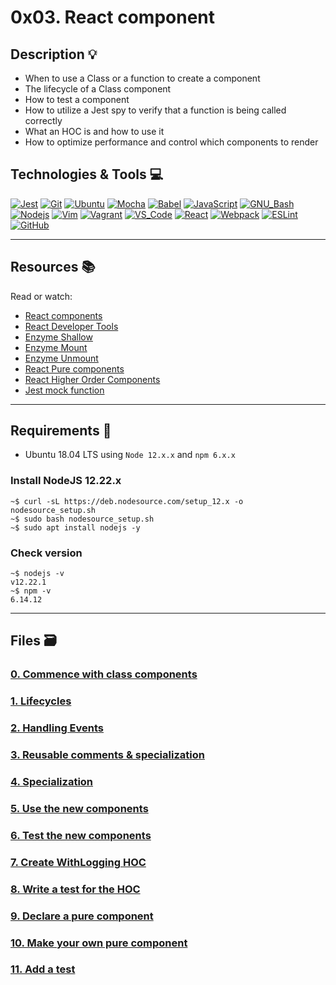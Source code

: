 # 0x03. React component

## Description :bulb:

- When to use a Class or a function to create a component
- The lifecycle of a Class component
- How to test a component
- How to utilize a Jest spy to verify that a function is being called correctly
- What an HOC is and how to use it
- How to optimize performance and control which components to render

## Technologies & Tools :computer:

[![Jest](https://img.shields.io/badge/≡-Jest-C21325?logo=Jest&style=flat-square&labelColor=282828&logoColor=C21325)](https://jestjs.io/)
[![Git](https://img.shields.io/badge/≡-Git-F05032?logo=git&style=flat-square&labelColor=282828)](https://git-scm.com/)
[![Ubuntu](https://img.shields.io/badge/≡-Ubuntu-E95420?&style=flat-square&logo=Ubuntu&labelColor=282828)](https://ubuntu.com/)
[![Mocha](https://img.shields.io/badge/≡-Mocha-8D6748?logo=Mocha&style=flat-square&labelColor=282828)](https://mochajs.org/)
[![Babel](https://img.shields.io/badge/≡-Babel-F9DC3E?logo=Babel&style=flat-square&labelColor=282828)](https://babeljs.io/)
[![JavaScript](https://img.shields.io/badge/≡-JavaScript-F7DF1E?logo=javascript&style=flat-square&labelColor=282828)](https://developer.mozilla.org/en-US/docs/Web/javascript)
[![GNU_Bash](https://img.shields.io/badge/≡-GNU_Bash-4EAA25?logo=GNU-Bash&style=flat-square&labelColor=282828)](https://www.gnu.org/software/bash/)
[![Nodejs](https://img.shields.io/badge/≡-Nodejs-339933?logo=Node.js&style=flat-square&labelColor=282828)](https://nodejs.org/en/)
[![Vim](https://img.shields.io/badge/≡-Vim-019733?logo=Vim&style=flat-square&logoColor=019733&labelColor=282828)](https://www.vim.org/)
[![Vagrant](https://img.shields.io/badge/≡-Vagrant-1563FF?logo=vagrant&style=flat-square&logoColor=1563FF&labelColor=282828)](https://www.vagrantup.com/)
[![VS_Code](https://img.shields.io/badge/≡-VS_Code-007ACC?logo=visual-studio-code&style=flat-square&logoColor=007ACC&labelColor=282828)](https://code.visualstudio.com/)
[![React](https://img.shields.io/badge/≡-React-61DAFB?logo=React&style=flat-square&labelColor=282828)](https://reactjs.org/)
[![Webpack](https://img.shields.io/badge/≡-Webpack-8DD6F9?logo=Webpack&style=flat-square&labelColor=282828)](https://webpack.js.org/)
[![ESLint](https://img.shields.io/badge/≡-ESLint-4B32C3?logo=ESLint&style=flat-square&labelColor=282828&logoColor=4B32C3)](https://eslint.org/)
[![GitHub](https://img.shields.io/badge/≡-GitHub-181717?logo=GitHub&style=flat-square&labelColor=282828)](https://github.com/)

---

## Resources :books:

Read or watch:

- [React components](https://legacy.reactjs.org/docs/react-component.html)
- [React Developer Tools](https://chrome.google.com/webstore/detail/react-developer-tools/fmkadmapgofadopljbjfkapdkoienihi)
- [Enzyme Shallow](https://enzymejs.github.io/enzyme/docs/api/shallow.html)
- [Enzyme Mount](https://enzymejs.github.io/enzyme/docs/api/ReactWrapper/mount.html)
- [Enzyme Unmount](https://enzymejs.github.io/enzyme/docs/api/ReactWrapper/unmount.html)
- [React Pure components](https://legacy.reactjs.org/docs/react-api.html)
- [React Higher Order Components](https://legacy.reactjs.org/docs/higher-order-components.html)
- [Jest mock function](https://jestjs.io/docs/jest-object)

---

## Requirements :hammer:

- Ubuntu 18.04 LTS using `Node 12.x.x` and `npm 6.x.x`

### Install NodeJS 12.22.x

```console
~$ curl -sL https://deb.nodesource.com/setup_12.x -o nodesource_setup.sh
~$ sudo bash nodesource_setup.sh
~$ sudo apt install nodejs -y
```

### Check version

```console
~$ nodejs -v
v12.22.1
~$ npm -v
6.14.12
```

---

## Files :card_file_box:

### [0. Commence with class components](./task_0/dashboard/dashboard/src/App/App.js)

### [1. Lifecycles](./task_1/dashboard/src/App/)

### [2. Handling Events](./task_2/dashboard/src/Notifications/)

### [3. Reusable comments & specialization](./task_3/dashboard/src/BodySection/BodySection.js)

### [4. Specialization](./task_3/dashboard/src/BodySection/)

### [5. Use the new components](./task_3/dashboard/src/App/App.js)
### [6. Test the new components](./task_3/dashboard/src/BodySection/)
### [7. Create WithLogging HOC](task_4/dashboard/src/HOC/WithLogging.js)
### [8. Write a test for the HOC](task_4/dashboard/src/HOC/WithLogging.test.js)
### [9. Declare a pure component](task_5/dashboard/src/Notifications/NotificationItem.js)
### [10. Make your own pure component](task_5/dashboard/src/Notifications/Notifications.js)
### [11. Add a test](task_5/dashboard/src/Notifications/Notifications.test.js)